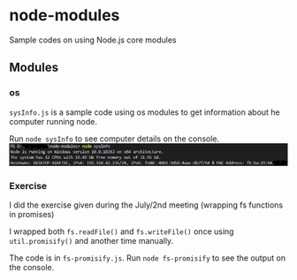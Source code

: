 # node-modules
Sample codes on using Node.js core modules

## Modules
 
### os
`sysInfo.js` is a sample code using os modules to get information about he computer running node. 

Run `node sysInfo` to see computer details on the console. 
![example](https://github.com/OmarAlghamdi/node-modules/blob/master/img/sysInfo-sample.png)

### Exercise
I did the exercise given during the July/2nd meeting (wrapping fs functions in promises)

I wrapped  both `fs.readFile()` and `fs.writeFile()` once using `util.promisify()` and another time manually.

The code is in `fs-promisify.js`. Run `node fs-promisify` to see the output on the console.